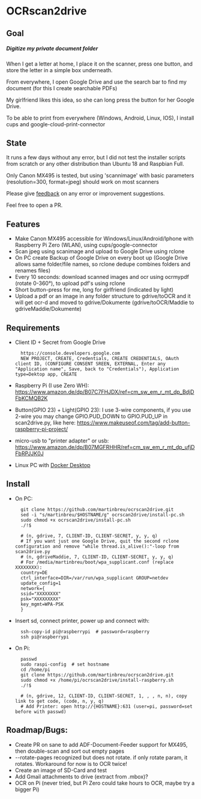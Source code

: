 # OCRscan2drive

## Goal
##### Digitize my private document folder
When I get a letter at home, I place it on the scanner, press one button, and store the letter in a simple box underneath.

From everywhere, I open Google Drive and use the search bar to find my document (for this I create searchable PDFs)

My girlfriend likes this idea, so she can long press the button for her Google Drive.

To be able to print from everywhere (Windows, Android, Linux, IOS), I install cups and google-cloud-print-connector

## State
It runs a few days without any error, but I did not test the installer scripts from scratch or any other distribution than Ubuntu 18 and Raspbian Full.

Only Canon MX495 is tested, but using 'scannimage' with basic parameters (resolution=300, format=jpeg) should work on most scanners

Please give [feedback](https://github.com/martinbreu/ocrscan2drive/issues/new) on any error or improvement suggestions.

Feel free to open a PR.

## Features
* Make Canon MX495 accessible for Windows/Linux/Android/Iphone with Raspberry Pi Zero (WLAN), using cups/google-connector
* Scan jpeg using scanimage and upload to Google Drive using rclone
* On PC create Backup of Google Drive on every boot up (Google Drive allows same folder/file names, so rclone dedupe combines folders and renames files)
* Every 10 seconds: download scanned images and ocr using ocrmypdf (rotate 0-360°), to upload pdf's using rclone
* Short button-press for me, long for girlfriend (indicated by light)
* Upload a pdf or an image in any folder structure to gdrive/toOCR and it will get ocr-d and moved to gdrive/Dokumente (gdrive/toOCR/Maddie to gdriveMaddie/Dokumente)

## Requirements
* Client ID + Secret from Google Drive

        https://console.developers.google.com
        NEW PROJECT, CREATE, Credentials, CREATE CREDENTIALS, OAuth client ID, (CONFIGURE CONSENT SREEN, EXTERNAL, Enter any "Application name", Save, back to "Credentials"), Application type=Dektop app, CREATE

* Raspberry Pi (I use Zero WH): https://www.amazon.de/dp/B07C7FHJDX/ref=cm_sw_em_r_mt_dp_BdjDFbKCMQB2K
* Button(GPIO 23) + Light(GPIO 23): I use 3-wire components, if you use 2-wire you may change GPIO.PUD_DOWN to GPIO.PUD_UP in scan2drive.py, like here: https://www.makeuseof.com/tag/add-button-raspberry-pi-project/
* micro-usb to "printer adapter" or usb: https://www.amazon.de/dp/B07MGFRHHR/ref=cm_sw_em_r_mt_dp_ufjDFbRPJJK0J
* Linux PC with [Docker Desktop](https://hub.docker.com/search?q=&type=edition&offering=community&operating_system=linux)


## Install
* On PC:

        git clone https://github.com/martinbreu/ocrscan2drive.git
        sed -i "s/martinbreu/$HOSTNAME/g" ocrscan2drive/install-pc.sh
        sudo chmod +x ocrscan2drive/install-pc.sh
        ./!$
        
        # (n, gdrive, 7, CLIENT-ID, CLIENT-SECRET, y, y, q)
        # If you want just one Google Drive, quit the second rclone configuration and remove "while thread.is_alive():"-loop from scan2drive.py
        # (n, gdriveMaddie, 7, CLIENT-ID, CLIENT-SECRET, y, y, q)
        # For /media/martinbreu/boot/wpa_supplicant.conf (replace XXXXXXXX):
        country=DE
        ctrl_interface=DIR=/var/run/wpa_supplicant GROUP=netdev
        update_config=1
        network={
        ssid="XXXXXXXX"
        psk="XXXXXXXXX"
        key_mgmt=WPA-PSK
        }

* Insert sd, connect printer, power up and connect with:

        ssh-copy-id pi@raspberrypi  # password=raspberry
        ssh pi@raspberrypi

* On Pi:
        
        passwd
        sudo raspi-config  # set hostname
        cd /home/pi
        git clone https://github.com/martinbreu/ocrscan2drive.git
        sudo chmod +x /home/pi/ocrscan2drive/install-raspberry.sh
        ./!$
        
        # (n, gdrive, 12, CLIENT-ID, CLIENT-SECRET, 1, , , n, n), copy link to get code, (code, n, y, q)
        # Add Printer: open http://{HOSTNAME}:631 (user=pi, password=set before with passwd)



## Roadmap/Bugs:
* Create PR on sane to add ADF-Document-Feeder support for MX495, then double-scan and sort out empty pages
* --rotate-pages recognized but does not rotate. if only rotate param, it rotates. Workaround for now is to OCR twice!
* Create an image of SD-Card and test
* Add Gmail attachments to drive (extract from .mbox)?
* OCR on Pi (never tried, but Pi Zero could take hours to OCR, maybe try a bigger Pi)
